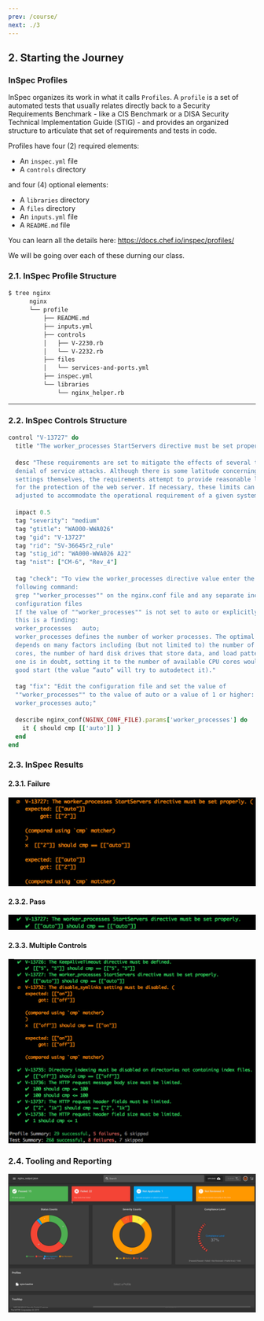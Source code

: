```yaml
---
prev: /course/
next: ./3
---
```


## 2. Starting the Journey

### InSpec Profiles  

InSpec organizes its work in what it calls `Profiles`. A `profile` is a set of automated tests that usually relates directly back to a Security Requirements Benchmark - like a CIS Benchmark or a DISA Security Technical Implementation Guide (STIG) - and provides an organized structure to articulate that set of requirements and tests in code.

Profiles have four (2) required elements:
- An `inspec.yml` file 
- A `controls` directory

and four (4) optional elements: 
- A `libraries` directory 
- A `files` directory
- An `inputs.yml` file 
- A `README.md` file

You can learn all the details here: <https://docs.chef.io/inspec/profiles/>

We will be going over each of these durning our class.
### 2.1. InSpec Profile Structure  

```sh
$ tree nginx
      nginx
      └── profile
          ├── README.md
          ├── inputs.yml
          ├── controls
          │   ├── V-2230.rb
          │   └── V-2232.rb
          ├── files
          │   └── services-and-ports.yml
          ├── inspec.yml
          └── libraries
              └── nginx_helper.rb
```

---

### 2.2. InSpec Controls Structure

```ruby
control "V-13727" do
  title "The worker_processes StartServers directive must be set properly."

  desc "These requirements are set to mitigate the effects of several types of
  denial of service attacks. Although there is some latitude concerning the
  settings themselves, the requirements attempt to provide reasonable limits
  for the protection of the web server. If necessary, these limits can be
  adjusted to accommodate the operational requirement of a given system."

  impact 0.5
  tag "severity": "medium"
  tag "gtitle": "WA000-WWA026"
  tag "gid": "V-13727"
  tag "rid": "SV-36645r2_rule"
  tag "stig_id": "WA000-WWA026 A22"
  tag "nist": ["CM-6", "Rev_4"]

  tag "check": "To view the worker_processes directive value enter the
  following command:
  grep ""worker_processes"" on the nginx.conf file and any separate included
  configuration files
  If the value of ""worker_processes"" is not set to auto or explicitly set,
  this is a finding:
  worker_processes   auto;
  worker_processes defines the number of worker processes. The optimal value
  depends on many factors including (but not limited to) the number of CPU
  cores, the number of hard disk drives that store data, and load pattern. When
  one is in doubt, setting it to the number of available CPU cores would be a
  good start (the value “auto” will try to autodetect it)."

  tag "fix": "Edit the configuration file and set the value of
  ""worker_processes"" to the value of auto or a value of 1 or higher:
  worker_processes auto;"

  describe nginx_conf(NGINX_CONF_FILE).params['worker_processes'] do
    it { should cmp [['auto']] }
  end
end
```

### 2.3. InSpec Results

#### 2.3.1. Failure

![Alt text](../assets/img/InSpec_Failure.png)

#### 2.3.2. Pass

![Alt text](../assets/img/InSpec_Pass.png)

#### 2.3.3. Multiple Controls

![Alt text](../assets/img/InSpec_Multiple_Controls.png)

### 2.4. Tooling and Reporting

![Alt text](../assets/img/Heimdall_Results.png)
